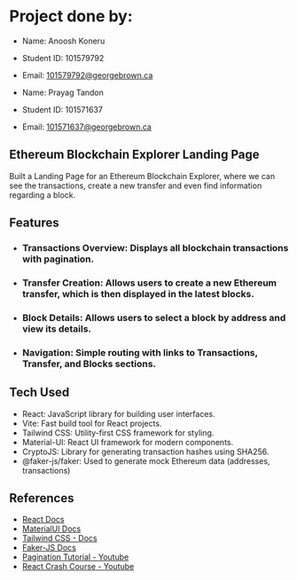 # Project done by:

- Name: Anoosh Koneru
- Student ID: 101579792
- Email: 101579792@georgebrown.ca

- Name: Prayag Tandon
- Student ID: 101571637
- Email: 101571637@georgebrown.ca

## Ethereum Blockchain Explorer Landing Page

Built a Landing Page for an Ethereum Blockchain Explorer, where we can see the transactions, create a new transfer and even find information regarding a block.

## Features

- ### Transactions Overview: Displays all blockchain transactions with pagination.
- ### Transfer Creation: Allows users to create a new Ethereum transfer, which is then displayed in the latest blocks.
- ### Block Details: Allows users to select a block by address and view its details.
- ### Navigation: Simple routing with links to Transactions, Transfer, and Blocks sections.

## Tech Used

- React: JavaScript library for building user interfaces.
- Vite: Fast build tool for React projects.
- Tailwind CSS: Utility-first CSS framework for styling.
- Material-UI: React UI framework for modern components.
- CryptoJS: Library for generating transaction hashes using SHA256.
- @faker-js/faker: Used to generate mock Ethereum data (addresses, transactions)

## References

- [React Docs](https://react.dev/)
- [MaterialUI Docs](https://mui.com/material-ui/getting-started/)
- [Tailwind CSS - Docs](https://tailwindcss.com/docs/installation)
- [Faker-JS Docs](https://fakerjs.dev/guide/)
- [Pagination Tutorial - Youtube](https://www.youtube.com/watch?v=wAGIOCqS8tk)
- [React Crash Course - Youtube](https://www.youtube.com/watch?v=LDB4uaJ87e0&t=22s)
